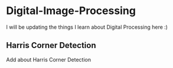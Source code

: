 # Digital-Image-Processing
I will be updating the things I learn about Digital Processing here :)

## Harris Corner Detection
Add about Harris Corner Detection
